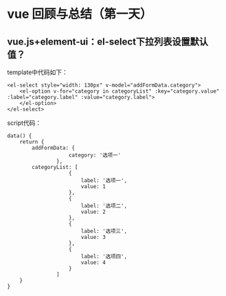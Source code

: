 # vue 回顾与总结（第一天）

## vue.js+element-ui：el-select下拉列表设置默认值？
template中代码如下：
```
<el-select style="width: 130px" v-model="addFormData.category">
    <el-option v-for="category in categoryList" :key="category.value" :label="category.label" :value="category.label">
    </el-option>
</el-select>
```

script代码：
```
data() {
    return {
        addFormData: {
					category: '选项一'
				},
        categoryList: [
					{
						label: '选项一',
						value: 1
					},
					{
						label: '选项二',
						value: 2
					},
					{
						label: '选项三',
						value: 3
					},
					{
						label: '选项四',
						value: 4
					}
				]
    }
}
```
